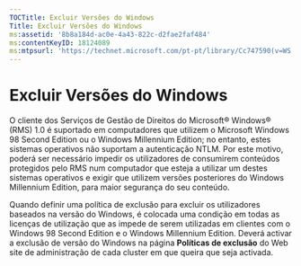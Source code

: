```yaml
---
TOCTitle: Excluir Versões do Windows
Title: Excluir Versões do Windows
ms:assetid: '8b8a184d-ac0e-4a43-822c-d2fae2faf484'
ms:contentKeyID: 18124089
ms:mtpsurl: 'https://technet.microsoft.com/pt-pt/library/Cc747590(v=WS.10)'
---
```


Excluir Versões do Windows
==========================

O cliente dos Serviços de Gestão de Direitos do Microsoft® Windows® (RMS) 1.0 é suportado em computadores que utilizem o Microsoft Windows 98 Second Edition ou o Windows Millennium Edition; no entanto, estes sistemas operativos não suportam a autenticação NTLM. Por este motivo, poderá ser necessário impedir os utilizadores de consumirem conteúdos protegidos pelo RMS num computador que esteja a utilizar um destes sistemas operativos e exigir que utilizem versões posteriores do Windows Millennium Edition, para maior segurança do seu conteúdo.

Quando definir uma política de exclusão para excluir os utilizadores baseados na versão do Windows, é colocada uma condição em todas as licenças de utilização que as impede de serem utilizadas em clientes com o Windows 98 Second Edition e o Windows Millennium Edition. Deverá activar a exclusão de versão do Windows na página **Políticas de exclusão** do Web site de administração de cada cluster em que queira que seja activada.
